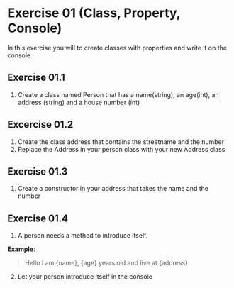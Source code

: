 ﻿# Exercise 01 (Class, Property, Console)

In this exercise you will to create classes with properties and write it on the console

## Exercise 01.1 

1) Create a class named Person that has a name(string), an age(int), an address (string) and a house number (int)

## Excercise 01.2

1) Create the class address that contains the streetname and the number 
2) Replace the Address in your person class with your new Address class

## Exercise 01.3

1) Create a constructor in your address that takes the name and the number

## Exercise 01.4

1) A person needs a method to introduce itself. 

**Example**:
>Hello I am {name}, {age} years old and live at {address}

2) Let your person introduce itself in the console